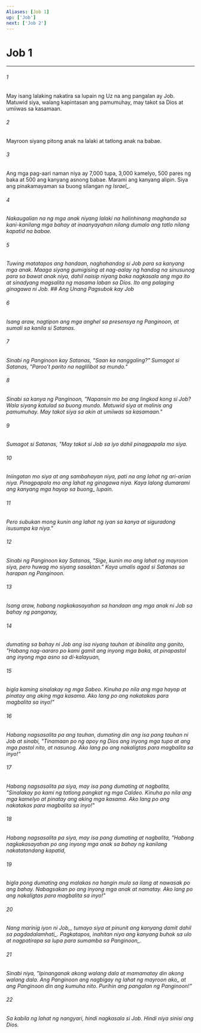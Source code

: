 ```yaml
---
Aliases: [Job 1]
up: ['Job']
next: ['Job 2']
---
```

# Job 1

***






















###### 1 










May isang lalaking nakatira sa lupain ng Uz na ang pangalan ay Job. Matuwid siya, walang kapintasan ang pamumuhay, may takot sa Dios at umiiwas sa kasamaan. 





















###### 2 










Mayroon siyang pitong anak na lalaki at tatlong anak na babae. 





















###### 3 










Ang mga pag-aari naman niya ay 7,000 tupa, 3,000 kamelyo, 500 pares ng baka at 500 ang kanyang asnong babae. Marami ang kanyang alipin. Siya ang pinakamayaman sa buong silangan <i class="trans-change">ng Israel_. 





















###### 4 










Nakaugalian na ng mga anak niyang lalaki na halinhinang maghanda sa kani-kanilang mga bahay at inaanyayahan nilang dumalo ang tatlo nilang kapatid na babae. 





















###### 5 










Tuwing matatapos ang handaan, naghahandog si Job para sa kanyang mga anak. Maaga siyang gumigising at nag-aalay ng handog na sinusunog para sa bawat anak niya, dahil naisip niyang baka nagkasala ang mga ito at sinadyang magsalita ng masama laban sa Dios. Ito ang palaging ginagawa ni Job. ## Ang Unang Pagsubok kay Job 





















###### 6 










Isang araw, nagtipon ang mga anghel sa presensya ng Panginoon, at sumali sa kanila si Satanas. 





















###### 7 










Sinabi ng Panginoon kay Satanas, "Saan ka nanggaling?" Sumagot si Satanas, "Parooʼt parito na naglilibot sa mundo." 





















###### 8 










Sinabi sa kanya ng Panginoon, "Napansin mo ba ang lingkod kong si Job? Wala siyang katulad sa buong mundo. Matuwid siya at malinis ang pamumuhay. May takot siya sa akin at umiiwas sa kasamaan." 





















###### 9 










Sumagot si Satanas, "May takot si Job sa iyo dahil pinagpapala mo siya. 





















###### 10 










Iniingatan mo siya at ang sambahayan niya, pati na ang lahat ng ari-arian niya. Pinagpapala mo ang lahat ng ginagawa niya. Kaya lalong dumarami ang kanyang mga hayop sa <i class="trans-change">buong_ lupain. 





















###### 11 










Pero subukan mong kunin ang lahat ng iyan sa kanya at siguradong isusumpa ka niya." 





















###### 12 










Sinabi ng Panginoon kay Satanas, "Sige, kunin mo ang lahat ng mayroon siya, pero huwag mo siyang sasaktan." Kaya umalis agad si Satanas sa harapan ng Panginoon. 





















###### 13 










Isang araw, habang nagkakasayahan sa handaan ang mga anak ni Job sa bahay ng panganay, 





















###### 14 










dumating sa bahay ni Job ang isa niyang tauhan at ibinalita ang ganito, "Habang nag-aararo po kami gamit ang inyong mga baka, at pinapastol ang inyong mga asno sa di-kalayuan, 





















###### 15 










bigla kaming sinalakay ng mga Sabeo. Kinuha po nila ang mga hayop at pinatay ang aking mga kasama. Ako lang po ang nakatakas para magbalita sa inyo!" 





















###### 16 










Habang nagsasalita pa ang tauhan, dumating din ang isa pang tauhan ni Job at sinabi, "Tinamaan po ng apoy ng Dios ang inyong mga tupa at ang mga pastol nito, at nasunog. Ako lang po ang nakaligtas para magbalita sa inyo!" 





















###### 17 










Habang nagsasalita pa siya, may isa pang dumating at nagbalita, "Sinalakay po kami ng tatlong pangkat ng mga Caldeo. Kinuha po nila ang mga kamelyo at pinatay ang aking mga kasama. Ako lang po ang nakatakas para magbalita sa inyo!" 





















###### 18 










Habang nagsasalita pa siya, may isa pang dumating at nagbalita, "Habang nagkakasayahan po ang inyong mga anak sa bahay ng kanilang nakatatandang kapatid, 





















###### 19 










bigla pong dumating ang malakas na hangin mula sa ilang at nawasak po ang bahay. Nabagsakan po ang inyong mga anak at namatay. Ako lang po ang nakaligtas para magbalita sa inyo!" 





















###### 20 










<i class="trans-change">Nang marinig iyon ni Job,_ tumayo siya at pinunit ang kanyang damit <i class="trans-change">dahil sa pagdadalamhati_. Pagkatapos, inahitan niya ang kanyang buhok sa ulo at nagpatirapa sa lupa <i class="trans-change">para sumamba sa Panginoon_. 





















###### 21 










Sinabi niya, "Ipinanganak akong walang dala at mamamatay din akong walang dala. Ang Panginoon ang nagbigay <i class="trans-change">ng lahat ng mayroon ako_ at ang Panginoon din ang kumuha nito. Purihin ang pangalan ng Panginoon!" 





















###### 22 










Sa kabila ng lahat ng nangyari, hindi nagkasala si Job. Hindi niya sinisi ang Dios.
